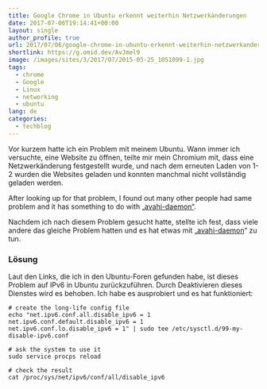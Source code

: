 ```yaml
---
title: Google Chrome in Ubuntu erkennt weiterhin Netzwerkänderungen
date: 2017-07-06T19:14:41+00:00
layout: single
author_profile: true
url: 2017/07/06/google-chrome-in-ubuntu-erkennt-weiterhin-netzwerkanderungen/
shortlink: https://g.omid.dev/AvJmel9
image: /images/sites/3/2017/07/2015-05-25_1051099-1.jpg
tags:
  - chrome
  - Google
  - Linux
  - networking
  - ubuntu
lang: de
categories: 
  - techblog
---
```

Vor kurzem hatte ich ein Problem mit meinem Ubuntu. Wann immer ich versuchte, eine Website zu öffnen, teilte mir mein Chromium mit, dass eine Netzwerkänderung festgestellt wurde, und nach dem erneuten Laden von 1-2 wurden die Websites geladen und konnten manchmal nicht vollständig geladen werden.

After looking up for that problem, I found out many other people had same problem and it has something to do with [„avahi-daemon“](https://askubuntu.com/questions/905866/new-ubuntu-17-04-problem-your-connection-was-interrupted).

Nachdem ich nach diesem Problem gesucht hatte, stellte ich fest, dass viele andere das gleiche Problem hatten und es hat etwas mit „[avahi-daemon](https://askubuntu.com/questions/905866/new-ubuntu-17-04-problem-your-connection-was-interrupted)“ zu tun.

### Lösung

Laut den Links, die ich in den Ubuntu-Foren gefunden habe, ist dieses Problem auf IPv6 in Ubuntu zurückzuführen. Durch Deaktivieren dieses Dienstes wird es behoben. Ich habe es ausprobiert und es hat funktioniert:

```shell
# create the long-life config file
echo "net.ipv6.conf.all.disable_ipv6 = 1
net.ipv6.conf.default.disable_ipv6 = 1
net.ipv6.conf.lo.disable_ipv6 = 1" | sudo tee /etc/sysctl.d/99-my-disable-ipv6.conf

# ask the system to use it
sudo service procps reload

# check the result
cat /proc/sys/net/ipv6/conf/all/disable_ipv6
```

